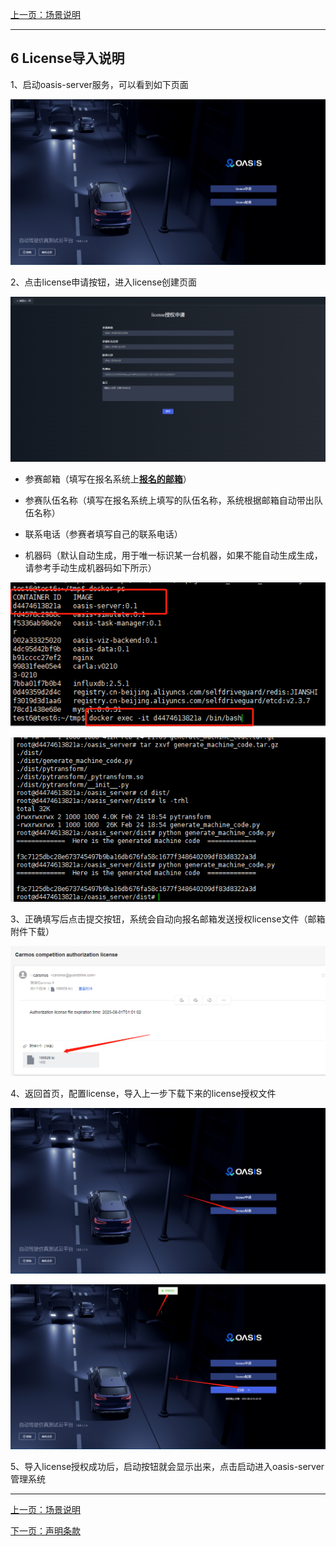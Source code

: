 [上一页：场景说明](scenarios.md)

***

## 6 License导入说明

1、启动oasis-server服务，可以看到如下页面

![](js/images/license/image.png)

2、点击license申请按钮，进入license创建页面

![](js/images/license/image1.png)

- 参赛邮箱（填写在报名系统上[__报名的邮箱__](https://race.carsmos.cn/contests)）

- 参赛队伍名称（填写在报名系统上填写的队伍名称，系统根据邮箱自动带出队伍名称）

- 联系电话（参赛者填写自己的联系电话）

- 机器码（默认自动生成，用于唯一标识某一台机器，如果不能自动生成生成，请参考手动生成机器码如下所示）

![](js/images/license/image2.png)

![](js/images/license/image3.png)

3、正确填写后点击提交按钮，系统会自动向报名邮箱发送授权license文件（邮箱附件下载）

![](js/images/license/image4.png)

4、返回首页，配置license，导入上一步下载下来的license授权文件

![](js/images/license/image5.png)

![](js/images/license/image6.png)

5、导入license授权成功后，启动按钮就会显示出来，点击启动进入oasis-server管理系统

***

[上一页：场景说明](scenarios.md)

[下一页：声明条款](clause.md)